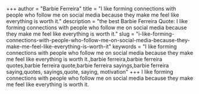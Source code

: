 +++
author = "Barbie Ferreira"
title = "I like forming connections with people who follow me on social media because they make me feel like everything is worth it."
description = "the best Barbie Ferreira Quote: I like forming connections with people who follow me on social media because they make me feel like everything is worth it."
slug = "i-like-forming-connections-with-people-who-follow-me-on-social-media-because-they-make-me-feel-like-everything-is-worth-it"
keywords = "I like forming connections with people who follow me on social media because they make me feel like everything is worth it.,barbie ferreira,barbie ferreira quotes,barbie ferreira quote,barbie ferreira sayings,barbie ferreira saying,quotes, sayings,quote, saying, motivation"
+++
I like forming connections with people who follow me on social media because they make me feel like everything is worth it.
